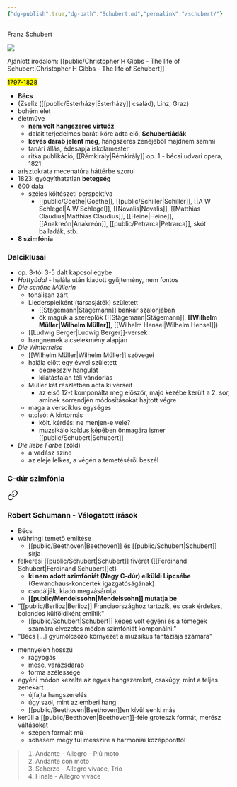```yaml
---
{"dg-publish":true,"dg-path":"Schubert.md","permalink":"/schubert/"}
---
```


Franz Schubert

![](https://koncert.zeneakademia.hu/data/ZENEAKADEMIA.HU/2021_osz/sajat/schubert_triok_2021_osz_focuspoint_900x510.jpg)

Ajánlott irodalom: [[public/Christopher H Gibbs - The life of Schubert\|Christopher H Gibbs - The life of Schubert]]

<mark>1797-1828</mark>

- **Bécs**
- (Zselíz ([[public/Esterházy\|Esterházy]] család), Linz, Graz)
- bohém élet
- életműve
	- **nem volt hangszeres virtuóz**
	- dalait terjedelmes baráti köre adta elő, **Schubertiádák**
	- **kevés darab jelent meg**, hangszeres zenéjéből majdnem semmi
	- tanári állás, édesapja iskolamester
	- ritka publikáció, [[Rémkirály\|Rémkirály]] op. 1 - bécsi udvari opera, 1821
- arisztokrata mecenatúra háttérbe szorul
- 1823: gyógyíthatatlan **betegség**
- 600 dala
	- széles költészeti perspektíva
		- [[public/Goethe\|Goethe]], [[public/Schiller\|Schiller]], [[A W Schlegel\|A W Schlegel]], [[Novalis\|Novalis]], [[Matthias Claudius\|Matthias Claudius]], [[Heine\|Heine]], [[Anakreón\|Anakreón]], [[public/Petrarca\|Petrarca]], skót balladák, stb.
- **8 szimfónia**
### Dalciklusai

- op. 3-tól 3-5 dalt kapcsol egybe
- *Hattyúdal* - halála után kiadott gyűjtemény, nem fontos
- *Die schöne Müllerin*
	- tonálisan zárt
	- Liederspielként (társasjáték) született
		- [[Stägemann\|Stägemann]] bankár szalonjában
		- ők maguk a szereplők ([[Stägemann\|Stägemann]], **[[Wilhelm Müller\|Wilhelm Müller]]**, [[Wilhelm Hensel\|Wilhelm Hensel]])
	- [[Ludwig Berger\|Ludwig Berger]]-versek
	- hangnemek a cselekmény alapján
- *Die Winterreise*
	- [[Wilhelm Müller\|Wilhelm Müller]] szövegei
	- halála előtt egy évvel született
		- depresszív hangulat
		- kilátástalan téli vándorlás
	- Müller két részletben adta ki verseit
		- az első 12-t komponálta meg először, majd kezébe került a 2. sor, aminek sorrendjén módosításokat hajtott végre
	- maga a versciklus egységes
	- utolsó: A kintornás
		- költ. kérdés: ne menjen-e vele?
		- muzsikáló koldus képében önmagára ismer [[public/Schubert\|Schubert]]
- *Die liebe Farbe* (zöld)
	- a vadász színe
	- az eleje lelkes, a végén a temetéséről beszél

### C-dúr szimfónia


<div class="transclusion internal-embed is-loaded"><a class="markdown-embed-link" href="/schumann/#robert-schumann-valogatott-irasok" aria-label="Open link"><svg xmlns="http://www.w3.org/2000/svg" width="24" height="24" viewBox="0 0 24 24" fill="none" stroke="currentColor" stroke-width="2" stroke-linecap="round" stroke-linejoin="round" class="svg-icon lucide-link"><path d="M10 13a5 5 0 0 0 7.54.54l3-3a5 5 0 0 0-7.07-7.07l-1.72 1.71"></path><path d="M14 11a5 5 0 0 0-7.54-.54l-3 3a5 5 0 0 0 7.07 7.07l1.71-1.71"></path></svg></a><div class="markdown-embed">



### Robert Schumann - Válogatott írások
- Bécs
- währingi temető említése
	- [[public/Beethoven\|Beethoven]] és [[public/Schubert\|Schubert]] sírja
- felkeresi [[public/Schubert\|Schubert]] fivérét ([[Ferdinand Schubert\|Ferdinand Schubert]]et)
	- **ki nem adott szimfóniát (Nagy C-dúr) elküldi Lipcsébe** (Gewandhaus-koncertek igazgatóságának)
	- csodálják, kiadó megvásárolja
	- **[[public/Mendelssohn\|Mendelssohn]] mutatja be**
- “[[public/Berlioz\|Berlioz]] Franciaországhoz tartozik, és csak érdekes, bolondos külföldiként említik"
	- [[public/Schubert\|Schubert]] képes volt egyéni és a tömegek számára élvezetes módon szimfóniát komponálni.”
- "Bécs [...] gyümölcsöző környezet a muzsikus fantáziája számára"

</div></div>


- mennyeien hosszú
	- ragyogás
	- mese, varázsdarab
	- forma szélessége
- egyéni módon kezelte az egyes hangszereket, csakúgy, mint a teljes zenekart
	- újfajta hangszerelés
	- úgy szól, mint az emberi hang
	- [[public/Beethoven\|Beethoven]]en kívül senki más
- kerüli a [[public/Beethoven\|Beethoven]]-féle groteszk formát, merész váltásokat
	- szépen formált mű
	- sohasem megy túl messzire a harmóniai középponttól

> 1. Andante - Allegro - Piú moto
> 2. Andante con moto
> 3. Scherzo - Allegro vivace, Trio
> 4. Finale - Allegro vivace